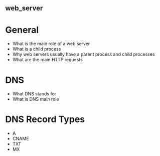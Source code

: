 ## web_server

# General
- What is the main role of a web server
- What is a child process
- Why web servers usually have a parent process and child processes
- What are the main HTTP requests

# DNS
- What DNS stands for
- What is DNS main role

# DNS Record Types
- A
- CNAME
- TXT
- MX
